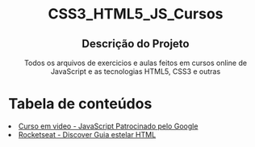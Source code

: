 <h1 align="center">CSS3_HTML5_JS_Cursos</h1>

<h2 align="center">Descrição do Projeto</h2>
<p align="center">Todos os arquivos de exercicios e aulas feitos em cursos online de JavaScript e as tecnologias HTML5, CSS3 e outras</p>

Tabela de conteúdos
=================

<p>
	<li><a href="https://github.com/OdairRos/CSS3_HTML5_JS_Cursos/tree/main/%5BCurso%20em%20video%5D%20Html5%20e%20Css3">Curso em video - JavaScript Patrocinado pelo Google </a></li>
	<li><a href="https://github.com/OdairRos/CSS3_HTML5_JS_Cursos/tree/main/%5BRocketSeat%5D%20%20Guia%20estelar%20HTML">Rocketseat - Discover Guia estelar HTML</a></li>
 
</p>
